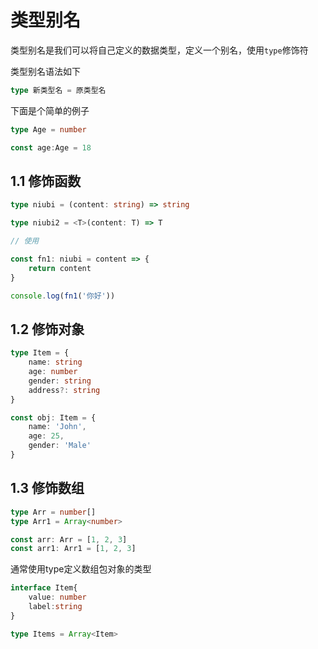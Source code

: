 # 类型别名

类型别名是我们可以将自己定义的数据类型，定义一个别名，使用`type`修饰符

类型别名语法如下

```ts
type 新类型名 = 原类型名
```

下面是个简单的例子

```ts
type Age = number

const age:Age = 18
```



## 1.1 修饰函数

```ts
type niubi = (content: string) => string

type niubi2 = <T>(content: T) => T

// 使用

const fn1: niubi = content => {
	return content
}

console.log(fn1('你好'))
```



## 1.2 修饰对象

```ts
type Item = {
	name: string
	age: number
	gender: string
	address?: string
}

const obj: Item = {
	name: 'John',
	age: 25,
	gender: 'Male'
}
```





## 1.3 修饰数组

```ts
type Arr = number[]
type Arr1 = Array<number>

const arr: Arr = [1, 2, 3]
const arr1: Arr1 = [1, 2, 3]
```

通常使用type定义数组包对象的类型

```ts
interface Item{
	value: number
	label:string
}

type Items = Array<Item>
```

